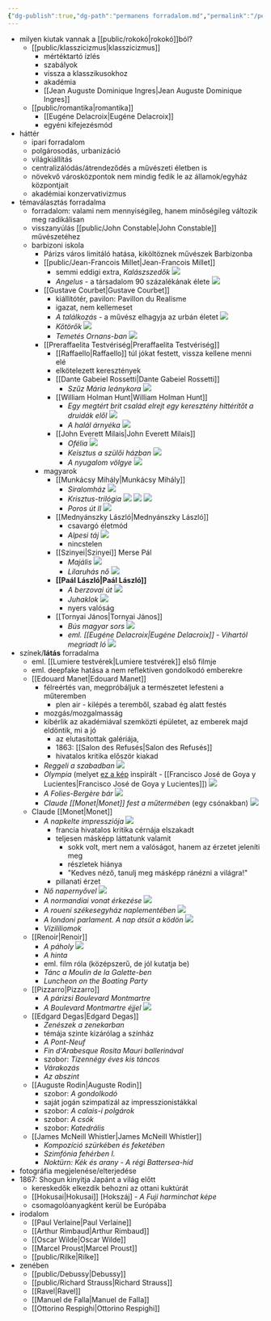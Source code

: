 ```yaml
---
{"dg-publish":true,"dg-path":"permanens forradalom.md","permalink":"/permanens-forradalom/"}
---
```


- milyen kiutak vannak a [[public/rokokó\|rokokó]]ból?
	- [[public/klasszicizmus\|klasszicizmus]]
		- mértéktartó ízlés
		- szabályok
		- vissza a klasszikusokhoz
		- akadémia
		- [[Jean Auguste Dominique Ingres\|Jean Auguste Dominique Ingres]]
	- [[public/romantika\|romantika]]
		- [[Eugéne Delacroix\|Eugéne Delacroix]]
		- egyéni kifejezésmód
- háttér
	- ipari forradalom
	- polgárosodás, urbanizáció
	- világkiállítás
	- centralizálódás/átrendeződés a művészeti életben is
	- növekvő városközpontok nem mindig fedik le az államok/egyház központjait
	- akadémiai konzervativizmus
- témaválasztás forradalma
	- forradalom: valami nem mennyiségileg, hanem minőségileg változik meg radikálisan
	- visszanyúlás [[public/John Constable\|John Constable]] művészetéhez
	- barbizoni iskola
		- Párizs város limitáló hatása, kiköltöznek művészek Barbizonba
		- [[public/Jean-Francois Millet\|Jean-Francois Millet]]
			- semmi eddigi extra, *Kalászszedők* ![](https://www.keparuhaz.hu/images/tmp/700/products/45/2645.jpg)
			- *Angelus* - a társadalom 90 százalékának élete ![](https://upload.wikimedia.org/wikipedia/commons/thumb/1/17/JEAN-FRAN%C3%87OIS_MILLET_-_El_%C3%81ngelus_%28Museo_de_Orsay%2C_1857-1859._%C3%93leo_sobre_lienzo%2C_55.5_x_66_cm%29.jpg/800px-JEAN-FRAN%C3%87OIS_MILLET_-_El_%C3%81ngelus_%28Museo_de_Orsay%2C_1857-1859._%C3%93leo_sobre_lienzo%2C_55.5_x_66_cm%29.jpg)
		- [[Gustave Courbet\|Gustave Courbet]]
			- kiállítótér, pavilon: Pavillon du Realisme
			- igazat, nem kellemeset
			- *A találkozás* - a művész elhagyja az urbán életet ![](https://www.meisterdrucke.hu/kunstwerke/1260px/Gustave_Courbet_-_The_meeting_or_Hello_Mr_Courbet_Meeting_between_Alfred_Bruyas_and_Gustave_Courbe_-_%28MeisterDrucke-946963%29.jpg)
			- *Kőtörők* ![](https://upload.wikimedia.org/wikipedia/commons/thumb/4/46/Gustave_Courbet_-_The_Stonebreakers_-_WGA05457.jpg/1200px-Gustave_Courbet_-_The_Stonebreakers_-_WGA05457.jpg)
			- *Temetés Ornans-ban* ![](https://www.meisterdrucke.hu/kunstwerke/1260px/Gustave_Courbet_-_The_Funeral_at_Ornans_1850_-_%28MeisterDrucke-726221%29.jpg)
		- [[Preraffaelita Testvériség\|Preraffaelita Testvériség]]
			- [[Raffaello\|Raffaello]] túl jókat festett, vissza kellene menni elé
			- elkötelezett keresztények
			- [[Dante Gabeiel Rossetti\|Dante Gabeiel Rossetti]]
				- *Szűz Mária leánykora* ![](https://www.meisterdrucke.hu/kunstwerke/1260px/Dante_Gabriel_Rossetti_-_The_Girlhood_of_Mary_Virgin_-_%28MeisterDrucke-690679%29.jpg)
			- [[William Holman Hunt\|William Holman Hunt]]
				- *Egy megtért brit család elrejt egy keresztény hittérítőt a druidák elől* ![](https://upload.wikimedia.org/wikipedia/commons/thumb/b/b5/William_Holman_Hunt_-_A_Converted_British_Family.jpg/800px-William_Holman_Hunt_-_A_Converted_British_Family.jpg)
				- *A halál árnyéka* ![](https://upload.wikimedia.org/wikipedia/commons/0/03/William_holman_hunt-the_shadow_of_death.jpg)
			- [[John Everett Milais\|John Everett Milais]] 
				- *Ofélia* ![](https://upload.wikimedia.org/wikipedia/commons/thumb/9/94/John_Everett_Millais_-_Ophelia_-_Google_Art_Project.jpg/1200px-John_Everett_Millais_-_Ophelia_-_Google_Art_Project.jpg)
				- *Keisztus a szülői házban* ![](https://upload.wikimedia.org/wikipedia/commons/7/7b/John_Everett_Millais_-_Christ_in_the_House_of_His_Parents_%28%60The_Carpenter%27s_Shop%27%29_-_Google_Art_Project.jpg)
				- *A nyugalom völgye* ![](https://victorianweb.org/painting/millais/paintings/23.jpg)
		- magyarok
			- [[Munkácsy Mihály\|Munkácsy Mihály]]
				- *Siralomház* ![](https://upload.wikimedia.org/wikipedia/commons/f/f7/Siralomh%C3%A1z_Munk%C3%A1csy_Mih%C3%A1ly_festm%C3%A9nye.jpg)
				- *Krisztus-trilógia* ![](https://www.vitato.eu/wp-content/uploads/munkacsy-krisztus-pilatus-elott-1200x786.jpg) ![](https://www.vitato.eu/wp-content/uploads/munkacsy-ecce-homo-ime-az-ember-1200x742.jpg) ![](https://www.vitato.eu/wp-content/uploads/munkacsy-golgota-kalvaria-festmeny-1200x738.jpg)
				- *Poros út II* ![](https://mng.hu/app/uploads/2022/10/79694.jpg)
			- [[Mednyánszky László\|Mednyánszky László]]
				- csavargó életmód
				- *Alpesi táj* ![](https://mng.hu/app/uploads/2022/10/64094.jpg)
				- nincstelen
			- [[Szinyei\|Szinyei]] Merse Pál
				- *Majális* ![](https://majalis.mng.hu/assets/media/images/01_festmeny/Majalis_2000.jpg)
				- *Lilaruhás nő* ![](https://upload.wikimedia.org/wikipedia/commons/thumb/2/27/Szinyei_Lilaruh%C3%A1s_n%C5%91.jpg/1200px-Szinyei_Lilaruh%C3%A1s_n%C5%91.jpg)
			- **[[Paál László\|Paál László]]**
				- *A berzovai út* ![](https://upload.wikimedia.org/wikipedia/commons/thumb/9/94/Pa%C3%A1l_A_berzovai_%C3%BAt.jpg/1200px-Pa%C3%A1l_A_berzovai_%C3%BAt.jpg)
				- *Juhaklok* ![](https://upload.wikimedia.org/wikipedia/commons/8/81/Pa%C3%A1l_L%C3%A1szl%C3%B3_-_1872_-_Juhaklok_%28Kazlak%29.jpg)
				- nyers valóság
			- [[Tornyai János\|Tornyai János]]
				- *Bús magyar sors* ![](https://mek.oszk.hu/01900/01905/html/cd8/kepek/muveszetek/mt075eem417.jpg)
				- *eml. [[Eugéne Delacroix\|Eugéne Delacroix]] - Vihartól megriadt ló* ![](https://www.szepmuveszeti.hu/app/uploads/2018/09/8532.jpg)
- színek/**látás** forradalma
	- eml. [[Lumiere testvérek\|Lumiere testvérek]] első filmje
	- eml. deepfake hatása a nem reflektíven gondolkodó emberekre
	- [[Edouard Manet\|Edouard Manet]]
		- félreértés van, megpróbáljuk a természetet lefesteni a műteremben
			- plen air - kilépés a teremből, szabad ég alatt festés
		- mozgás/mozgalmasság
		- kibérlik az akadémiával szemközti épületet, az emberek majd eldöntik, mi a jó
			- az elutasítottak galériája,
			- 1863: [[Salon des Refusés\|Salon des Refusés]]
			- hivatalos kritika először kiakad
		- *Reggeli a szabadban* ![](https://lh5.googleusercontent.com/proxy/aN14FCNhWKt_rOD0MnYLZ1cFf0uuPgTWKTAhcvelcZId1oAsuvBo4kTgSk2pVBaSOjpPcvTrIxlUiI9SZsc6c7Q0U4FYRhCwNTWJxscWL2v02k_4msNRsbmE38vpfFhPDq-J5NKTvQMXH2dR7ds)
		- *Olympia* (melyet [ez a kép](https://upload.wikimedia.org/wikipedia/commons/thumb/4/4c/Goya_Maja_naga2.jpg/800px-Goya_Maja_naga2.jpg) inspirált - [[Francisco José de Goya y Lucientes\|Francisco José de Goya y Lucientes]]) ![](https://mir-s3-cdn-cf.behance.net/project_modules/max_1200/2a4cd814895145.5628a5a087bf2.jpg)
		- *A Folies-Bergère bár* ![](https://upload.wikimedia.org/wikipedia/commons/thumb/b/b1/%22Un_Bar_aux_Folies-Berg%C3%A8re%22_by_%C3%89douard_Manet_%281882%29.jpg/800px-%22Un_Bar_aux_Folies-Berg%C3%A8re%22_by_%C3%89douard_Manet_%281882%29.jpg)
		- *Claude [[Monet\|Monet]] fest a műtermében* (egy csónakban) ![](https://upload.wikimedia.org/wikipedia/commons/thumb/e/ea/Monet_Painting_on_His_Studio_Boat_Edouard_Manet_1874.jpg/1280px-Monet_Painting_on_His_Studio_Boat_Edouard_Manet_1874.jpg)
	- Claude [[Monet\|Monet]]
		- *A napkelte impressziója* ![](https://upload.wikimedia.org/wikipedia/commons/thumb/5/59/Monet_-_Impression%2C_Sunrise.jpg/1200px-Monet_-_Impression%2C_Sunrise.jpg)
			- francia hivatalos kritika cérnája elszakadt
			- teljesen másképp láttatunk valamit
				- sokk volt, mert nem a valóságot, hanem az érzetet jeleníti meg
				- részletek hiánya
				- "Kedves néző, tanulj meg másképp ránézni a világra!"
			- pillanati érzet
		- *Nő napernyővel* ![](https://encrypted-tbn0.gstatic.com/images?q=tbn:ANd9GcRZ5KsP3iiXAmDWaSmJ-V5vPSyeJ8jQRmEN4w&s)
		- *A normandiai vonat érkezése* ![](https://upload.wikimedia.org/wikipedia/commons/f/f2/Claude_Monet_-_Arrival_of_the_Normandy_Train%2C_Gare_Saint-Lazare_-_Google_Art_Project.jpg)
		- *A roueni székesegyház naplementében* ![](https://upload.wikimedia.org/wikipedia/commons/d/d1/Claude_Monet_-_Rouen_Cathedral%2C_Facade_%28Sunset%29.JPG)
		- *A londoni parlament. A nap átsüt a ködön* ![](https://upload.wikimedia.org/wikipedia/commons/d/d3/London%2C_the_Houses_of_Parliament%2C_Sunlight_Opening_in_Fog%2C_by_Claude_Monet.jpg)
		- *Vízililiomok*
	- [[Renoir\|Renoir]]
		- *A páholy* ![](https://www.meisterdrucke.hu/kunstwerke/1260px/Pierre%20Auguste%20Renoir%20-%20La%20Loge%201873%20%20-%20%28MeisterDrucke-302181%29.jpg)
		- *A hinta*
		- eml. film róla (középszerű, de jól kutatja be)
		- *Tánc a Moulin de la Galette-ben*
		- *Luncheon on the Boating Party*
	- [[Pizzarro\|Pizzarro]]
		- *A párizsi Boulevard Montmartre*
		- *A Boulevard Montmartre éjjel* ![](https://www.camillepissarro.org/assets/img/paintings/boulevard-montmartre-at-night.jpg)
	- [[Edgard Degas\|Edgard Degas]]
		- *Zenészek a zenekarban*
		- témája szinte kizárólag a színház
		- *A Pont-Neuf*
		- *Fin d'Arabesque Rosita Mauri ballerinával*
		- szobor: *Tizennégy éves kis táncos*
		- *Várakozás*
		- *Az abszint*
	- [[Auguste Rodin\|Auguste Rodin]]
		- szobor: *A gondolkodó*
		- saját jogán szimpatizál az impresszionistákkal
		- szobor: *A calais-i polgárok*
		- szobor: *A csók*
		- szobor: *Katedrális*
	- [[James McNeill Whistler\|James McNeill Whistler]]
		- *Kompozíció szürkében és feketében*
		- *Szimfónia fehérben I.*
		- *Noktürn: Kék és arany - A régi Battersea-híd*
- fotográfia megjelenése/elterjedése
- 1867: Shogun kinyitja Japánt a világ előtt
	- kereskedők elkezdik behozni az ottani kuktúrát
	- [[Hokusai\|Hokusai]] [Hokszáj] - *A Fuji harminchat képe*
	- csomagolóanyagként kerül be Európába
- irodalom
	- [[Paul Verlaine\|Paul Verlaine]]
	- [[Arthur Rimbaud\|Arthur Rimbaud]]
	- [[Oscar Wilde\|Oscar Wilde]]
	- [[Marcel Proust\|Marcel Proust]]
	- [[public/Rilke\|Rilke]]
- zenében
	- [[public/Debussy\|Debussy]]
	- [[public/Richard Strauss\|Richard Strauss]]
	- [[Ravel\|Ravel]]
	- [[Manuel de Falla\|Manuel de Falla]]
	- [[Ottorino Respighi\|Ottorino Respighi]]
